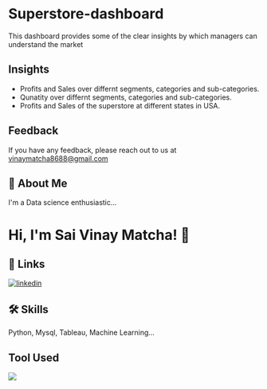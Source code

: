 # Superstore-dashboard

This dashboard provides some of the clear insights by which managers can understand the market
## Insights

- Profits and Sales over differnt segments, categories and sub-categories.
- Qunatity over differnt segments, categories and sub-categories.
- Profits and Sales of the superstore at different states in USA.

## Feedback

If you have any feedback, please reach out to us at vinaymatcha8688@gmail.com

## 🚀 About Me
I'm a Data science enthusiastic...


# Hi, I'm Sai Vinay Matcha! 👋


## 🔗 Links
[![linkedin](https://img.shields.io/badge/linkedin-0A66C2?style=for-the-badge&logo=linkedin&logoColor=white)](www.linkedin.com/in/sai-vinay-matcha-653661196)

## 🛠 Skills
Python, Mysql, Tableau, Machine Learning...

## Tool Used
![](https://www.journalism.co.uk/assets/130/Tableau_logo_crop.jpg_resized_460_.jpeg)

